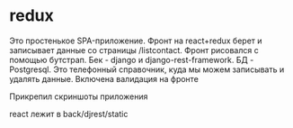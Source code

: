 # redux

  Это простенькое SPA-приложение. Фронт на react+redux берет и записывает данные со страницы /listcontact. Фронт рисовался с помощью бутстрап. Бек - django и django-rest-framework. БД - Postgresql.
  Это телефонный справочник, куда мы можем записывать и удалять данные. Включена валидация на фронте
  
  Прикрепил скриншоты приложения
  
  react лежит в back/djrest/static
